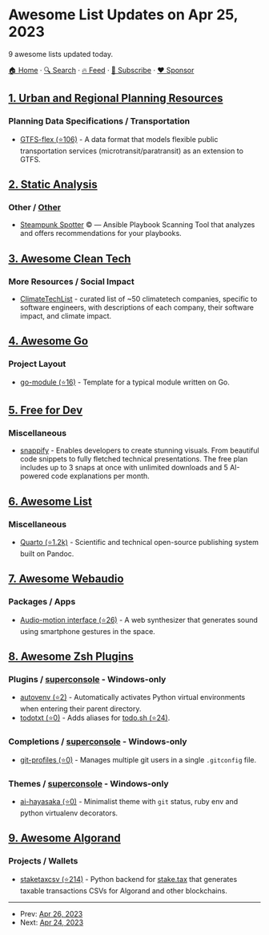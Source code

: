 # Awesome List Updates on Apr 25, 2023

9 awesome lists updated today.

[🏠 Home](/README.md) · [🔍 Search](https://www.trackawesomelist.com/search/) · [🔥 Feed](https://www.trackawesomelist.com/rss.xml) · [📮 Subscribe](https://trackawesomelist.us17.list-manage.com/subscribe?u=d2f0117aa829c83a63ec63c2f&id=36a103854c) · [❤️  Sponsor](https://github.com/sponsors/theowenyoung)



## [1. Urban and Regional Planning Resources](/content/APA-Technology-Division/urban-and-regional-planning-resources/README.md)

### Planning Data Specifications / Transportation

*   [GTFS-flex (⭐106)](https://github.com/MobilityData/gtfs-flex) - A data format that models flexible public transportation services (microtransit/paratransit) as an extension to GTFS.

## [2. Static Analysis](/content/analysis-tools-dev/static-analysis/README.md)

### Other / [Other](#other-1)

*   [Steampunk Spotter](https://steampunk.si/spotter/) :copyright: — Ansible Playbook Scanning Tool that analyzes and offers recommendations for your playbooks.

## [3. Awesome Clean Tech](/content/nglgzz/awesome-clean-tech/README.md)

### More Resources / Social Impact

*   [ClimateTechList](https://www.climatetechlist.com/) - curated list of \~50 climatetech companies, specific to software engineers, with descriptions of each company, their software impact, and climate impact.

## [4. Awesome Go](/content/avelino/awesome-go/README.md)

### Project Layout

*   [go-module (⭐16)](https://github.com/octomation/go-module) - Template for a typical module written on Go.

## [5. Free for Dev](/content/ripienaar/free-for-dev/README.md)

### Miscellaneous

*   [snappify](https://snappify.com) - Enables developers to create stunning visuals. From beautiful code snippets to fully fletched technical presentations. The free plan includes up to 3 snaps at once with unlimited downloads and 5 AI-powered code explanations per month.

## [6. Awesome List](/content/sindresorhus/awesome/README.md)

### Miscellaneous

*   [Quarto (⭐1.2k)](https://github.com/mcanouil/awesome-quarto#readme) - Scientific and technical open-source publishing system built on Pandoc.

## [7. Awesome Webaudio](/content/notthetup/awesome-webaudio/README.md)

### Packages / Apps

*   [Audio-motion interface (⭐26)](https://github.com/MaxAlyokhin/audio-motion-interface) - A web synthesizer that generates sound using smartphone gestures in the space.

## [8. Awesome Zsh Plugins](/content/unixorn/awesome-zsh-plugins/README.md)

### Plugins / [superconsole](https://github.com/alexchmykhalo/superconsole) - Windows-only

*   [autovenv (⭐2)](https://github.com/linnnus/autovenv) - Automatically activates Python virtual environments when entering their parent directory.
*   [todotxt (⭐0)](https://github.com/Neluji/omz-todotxt) - Adds aliases for [todo.sh (⭐24)](https://github.com/benignoc/alfred-todotxt/).

### Completions / [superconsole](https://github.com/alexchmykhalo/superconsole) - Windows-only

*   [git-profiles (⭐0)](https://github.com/baliestri/git-profiles.plugin.zsh) - Manages multiple git users in a single `.gitconfig` file.

### Themes / [superconsole](https://github.com/alexchmykhalo/superconsole) - Windows-only

*   [ai-hayasaka (⭐0)](https://github.com/aeghost/ai-hayasaka-zsh-theme) - Minimalist theme with `git` status, ruby env and python virtualenv decorators.

## [9. Awesome Algorand](/content/aorumbayev/awesome-algorand/README.md)

### Projects / Wallets

*   [staketaxcsv (⭐214)](https://github.com/hodgerpodger/staketaxcsv) - Python backend for [stake.tax](https://stake.tax) that generates taxable transactions CSVs for Algorand and other blockchains.

---

- Prev: [Apr 26, 2023](/content/2023/04/26/README.md)
- Next: [Apr 24, 2023](/content/2023/04/24/README.md)